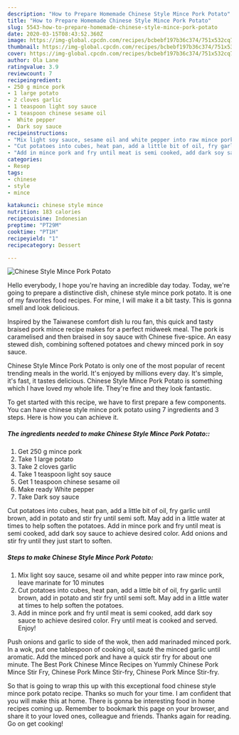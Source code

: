 ```yaml
---
description: "How to Prepare Homemade Chinese Style Mince Pork Potato"
title: "How to Prepare Homemade Chinese Style Mince Pork Potato"
slug: 5543-how-to-prepare-homemade-chinese-style-mince-pork-potato
date: 2020-03-15T08:43:52.360Z
image: https://img-global.cpcdn.com/recipes/bcbebf197b36c374/751x532cq70/chinese-style-mince-pork-potato-recipe-main-photo.jpg
thumbnail: https://img-global.cpcdn.com/recipes/bcbebf197b36c374/751x532cq70/chinese-style-mince-pork-potato-recipe-main-photo.jpg
cover: https://img-global.cpcdn.com/recipes/bcbebf197b36c374/751x532cq70/chinese-style-mince-pork-potato-recipe-main-photo.jpg
author: Ola Lane
ratingvalue: 3.9
reviewcount: 7
recipeingredient:
- 250 g mince pork
- 1 large potato
- 2 cloves garlic
- 1 teaspoon light soy sauce
- 1 teaspoon chinese sesame oil
-  White pepper
-  Dark soy sauce
recipeinstructions:
- "Mix light soy sauce, sesame oil and white pepper into raw mince pork, leave marinate for 10 minutes"
- "Cut potatoes into cubes, heat pan, add a little bit of oil, fry garlic until brown, add in potato and stir fry until semi soft. May add in a little water at times to help soften the potatoes."
- "Add in mince pork and fry until meat is semi cooked, add dark soy sauce to achieve desired color. Fry until meat is cooked and served. Enjoy!"
categories:
- Resep
tags:
- chinese
- style
- mince

katakunci: chinese style mince
nutrition: 183 calories
recipecuisine: Indonesian
preptime: "PT29M"
cooktime: "PT1H"
recipeyield: "1"
recipecategory: Dessert

---
```



![Chinese Style Mince Pork Potato](https://img-global.cpcdn.com/recipes/bcbebf197b36c374/751x532cq70/chinese-style-mince-pork-potato-recipe-main-photo.jpg)

Hello everybody, I hope you're having an incredible day today. Today, we're going to prepare a distinctive dish, chinese style mince pork potato. It is one of my favorites food recipes. For mine, I will make it a bit tasty. This is gonna smell and look delicious.

Inspired by the Taiwanese comfort dish lu rou fan, this quick and tasty braised pork mince recipe makes for a perfect midweek meal. The pork is caramelised and then braised in soy sauce with Chinese five-spice. An easy stewed dish, combining softened potatoes and chewy minced pork in soy sauce.

Chinese Style Mince Pork Potato is only one of the most popular of recent trending meals in the world. It's enjoyed by millions every day. It's simple, it's fast, it tastes delicious. Chinese Style Mince Pork Potato is something which I have loved my whole life. They're fine and they look fantastic.


To get started with this recipe, we have to first prepare a few components. You can have chinese style mince pork potato using 7 ingredients and 3 steps. Here is how you can achieve it.

##### The ingredients needed to make Chinese Style Mince Pork Potato::

1. Get 250 g mince pork
1. Take 1 large potato
1. Take 2 cloves garlic
1. Take 1 teaspoon light soy sauce
1. Get 1 teaspoon chinese sesame oil
1. Make ready  White pepper
1. Take  Dark soy sauce


Cut potatoes into cubes, heat pan, add a little bit of oil, fry garlic until brown, add in potato and stir fry until semi soft. May add in a little water at times to help soften the potatoes. Add in mince pork and fry until meat is semi cooked, add dark soy sauce to achieve desired color. Add onions and stir fry until they just start to soften. 

##### Steps to make Chinese Style Mince Pork Potato:

1. Mix light soy sauce, sesame oil and white pepper into raw mince pork, leave marinate for 10 minutes
1. Cut potatoes into cubes, heat pan, add a little bit of oil, fry garlic until brown, add in potato and stir fry until semi soft. May add in a little water at times to help soften the potatoes.
1. Add in mince pork and fry until meat is semi cooked, add dark soy sauce to achieve desired color. Fry until meat is cooked and served. Enjoy!


Push onions and garlic to side of the wok, then add marinaded minced pork. In a wok, put one tablespoon of cooking oil, sauté the minced garlic until aromatic. Add the minced pork and have a quick stir fry for about one minute. The Best Pork Chinese Mince Recipes on Yummly Chinese Pork Mince Stir Fry, Chinese Pork Mince Stir-fry, Chinese Pork Mince Stir-fry. 

So that is going to wrap this up with this exceptional food chinese style mince pork potato recipe. Thanks so much for your time. I am confident that you will make this at home. There is gonna be interesting food in home recipes coming up. Remember to bookmark this page on your browser, and share it to your loved ones, colleague and friends. Thanks again for reading. Go on get cooking!
